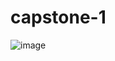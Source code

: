 # capstone-1
![image](https://github.com/user-attachments/assets/520ebfb7-5cc1-4ede-9166-b76fae446e76)

